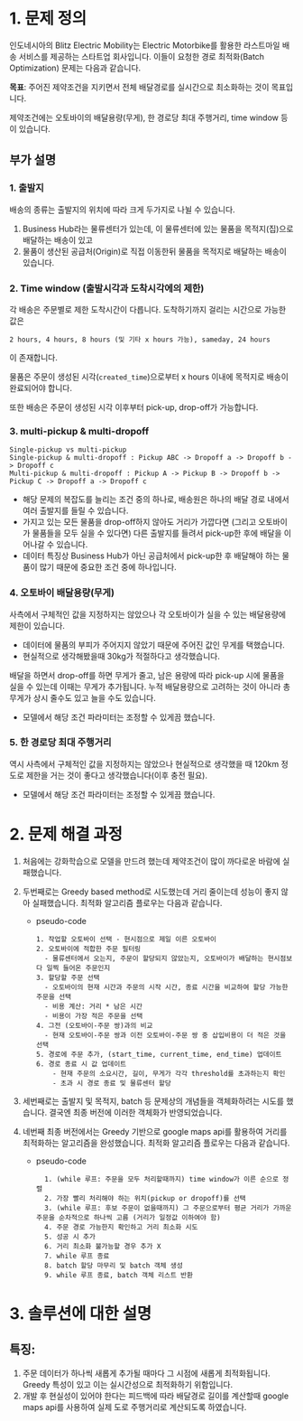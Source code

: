 # 1. 문제 정의

인도네시아의 Blitz Electric Mobility는 Electric Motorbike를 활용한 라스트마일 배송 서비스를 제공하는 스타트업 회사입니다. 이들이 요청한 경로 최적화(Batch Optimization) 문제는 다음과 같습니다.

**목표**: 주어진 제약조건을 지키면서 전체 배달경로를 실시간으로 최소화하는 것이 목표입니다. 

제약조건에는 오토바이의 배달용량(무게), 한 경로당 최대 주행거리, time window 등이 있습니다.

## 부가 설명

### 1. 출발지

배송의 종류는 출발지의 위치에 따라 크게 두가지로 나뉠 수 있습니다.

1. Business Hub라는 물류센터가 있는데, 이 물류센터에 있는 물품을 목적지(집)으로 배달하는 배송이 있고
2. 물품이 생산된 공급처(Origin)로 직접 이동한뒤 물품을 목적지로 배달하는 배송이 있습니다.

### 2. Time window (출발시각과 도착시각에의 제한)

각 배송은 주문별로 제한 도착시간이 다릅니다. 도착하기까지 걸리는 시간으로 가능한 값은

```
2 hours, 4 hours, 8 hours (및 기타 x hours 가능), sameday, 24 hours
```

이 존재합니다.

물품은 주문이 생성된 시각(`created_time`)으로부터  x hours 이내에 목적지로 배송이 완료되어야 합니다.

또한 배송은 주문이 생성된 시각 이후부터 pick-up, drop-off가 가능합니다.

### 3. multi-pickup & multi-dropoff

```
Single-pickup vs multi-pickup
Single-pickup & multi-dropoff : Pickup ABC -> Dropoff a -> Dropoff b -> Dropoff c
Multi-pickup & multi-dropoff : Pickup A -> Pickup B -> Dropoff b -> Pickup C -> Dropoff a -> Dropoff c
```

* 해당 문제의 복잡도를 늘리는 조건 중의 하나로, 배송원은 하나의 배달 경로 내에서 여러 출발지를 들릴 수 있습니다. 
* 가지고 있는 모든 물품을 drop-off하지 않아도 거리가 가깝다면 (그리고 오토바이가 물품들을 모두 실을 수 있다면) 다른 출발지를 들려서 pick-up한 후에 배달을 이어나갈 수 있습니다. 
* 데이터 특징상 Business Hub가 아닌 공급처에서 pick-up한 후 배달해야 하는 물품이 많기 때문에 중요한 조건 중에 하나입니다.

### 4. 오토바이 배달용량(무게)

사측에서 구체적인 값을 지정하지는 않았으나 각 오토바이가 실을 수 있는 배달용량에 제한이 있습니다. 
* 데이터에 물품의 부피가 주어지지 않았기 때문에 주어진 값인 무게를 택했습니다. 
* 현실적으로 생각해봤을때 30kg가 적절하다고 생각했습니다.

배달을 하면서 drop-off를 하면 무게가 줄고, 남은 용량에 따라 pick-up 시에 물품을 실을 수 있는데 이때는 무게가 추가됩니다. 누적 배달용량으로 고려하는 것이 아니라 총 무게가 상시 줄수도 있고 늘을 수도 있습니다.

- 모델에서 해당 조건 파라미터는 조정할 수 있게끔 했습니다.

### 5. 한 경로당 최대 주행거리

역시 사측에서 구체적인 값을 지정하지는 않았으나 현실적으로 생각했을 때 120km 정도로 제한을 거는 것이 좋다고 생각했습니다(이후 충전 필요).

- 모델에서 해당 조건 파라미터는 조정할 수 있게끔 했습니다.

# 2. 문제 해결 과정

1. 처음에는 강화학습으로 모델을 만드려 했는데 제약조건이 많이 까다로운 바람에 실패했습니다.
2. 두번째로는 Greedy based method로 시도했는데 거리 줄이는데 성능이 좋지 않아 실패했습니다. 최적화 알고리즘 플로우는 다음과 같습니다.
    - pseudo-code
        ```
      1. 작업할 오토바이 선택 - 현시점으로 제일 이른 오토바이
      2. 오토바이에 적합한 주문 필터링
          - 물류센터에서 오는지, 주문이 할당되지 않았는지, 오토바이가 배달하는 현시점보다 일찍 들어온 주문인지
      3. 할당할 주문 선택
          - 오토바이의 현재 시간과 주문의 시작 시간, 종료 시간을 비교하여 할당 가능한 주문을 선택
          - 비용 계산: 거리 * 남은 시간
          - 비용이 가장 적은 주문을 선택
      4. 그전 (오토바이-주문 쌍)과의 비교
          - 현재 오토바이-주문 쌍과 이전 오토바이-주문 쌍 중 삽입비용이 더 적은 것을 선택
      5. 경로에 주문 추가, (start_time, current_time, end_time) 업데이트
        6. 경로 종료 시 값 업데이트
            - 현재 주문의 소요시간, 길이, 무게가 각각 threshold를 초과하는지 확인
            - 초과 시 경로 종료 및 물류센터 할당
      ```
        
3. 세번째로는 출발지 및 목적지, batch 등 문제상의 개념들을 객체화하려는 시도를 했습니다. 결국엔 최종 버전에 이러한 객체화가 반영되었습니다.
4. 네번째 최종 버전에서는 Greedy 기반으로 google maps api를 활용하여 거리를 최적화하는 알고리즘을 완성했습니다. 최적화 알고리즘 플로우는 다음과 같습니다.
    - pseudo-code
      ```
        1. (while 루프: 주문을 모두 처리할때까지) time window가 이른 순으로 정렬
        2. 가장 빨리 처리해야 하는 위치(pickup or dropoff)를 선택
        3. (while 루프: 후보 주문이 없을때까지) 그 주문으로부터 평균 거리가 가까운 주문을 순차적으로 하나씩 고름 (거리가 일정값 이하여야 함)
        4. 주문 경로 가능한지 확인하고 거리 최소화 시도
        5. 성공 시 추가
        6. 거리 최소화 불가능할 경우 추가 X
        7. while 루프 종료
        8. batch 할당 마무리 및 batch 객체 생성
        9. while 루프 종료, batch 객체 리스트 반환
        ```
      
# 3. 솔루션에 대한 설명
## 특징: 

1. 주문 데이터가 하나씩 새롭게 추가될 때마다 그 시점에 새롭게 최적화됩니다. Greedy 특성이 있고 이는 실시간성으로 최적화하기 위함입니다.
2. 개발 후 현실성이 있어야 한다는 피드백에 따라 배달경로 길이를 계산할때 google maps api를 사용하여 실제 도로 주행거리로 계산되도록 하였습니다.
